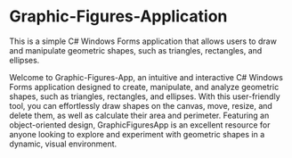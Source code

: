 # Graphic-Figures-Application
 This is a simple C# Windows Forms application that allows users to draw and manipulate geometric shapes, such as triangles, rectangles, and ellipses.

Welcome to Graphic-Figures-App, an intuitive and interactive C# Windows Forms application designed to create, manipulate, and analyze geometric shapes, such as triangles, rectangles, and ellipses. With this user-friendly tool, you can effortlessly draw shapes on the canvas, move, resize, and delete them, as well as calculate their area and perimeter. Featuring an object-oriented design, GraphicFiguresApp is an excellent resource for anyone looking to explore and experiment with geometric shapes in a dynamic, visual environment.


